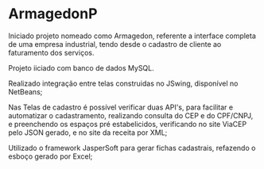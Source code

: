 # ArmagedonP
Iniciado projeto nomeado como Armagedon, referente a interface completa de uma empresa industrial, tendo desde o cadastro de cliente ao faturamento dos serviços.

Projeto iiciado com banco de dados MySQL. 

Realizado integração entre telas construidas no JSwing, disponível no NetBeans;

Nas Telas de cadastro é possível verificar duas API's, para facilitar e automatizar o cadastramento, realizando consulta do CEP e do CPF/CNPJ, e preenchendo os espaços pré estabelicidos, verificando no site ViaCEP pelo JSON gerado, e no site da receita por XML;

Utilizado o framework JasperSoft para gerar fichas cadastrais, refazendo o esboço gerado por Excel;
